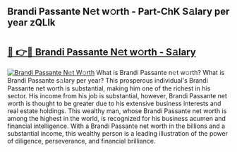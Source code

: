 ## Brandi Passante N𝚎t w𝚘rth - Part-ChK S𝚊lary per year zQLlk

# <h2><a href="http://gc47vbl.nevu.top/?p=Brandi+Passante">🔗 👉🔴 Brandi Passante N𝚎t w𝚘rth - S𝚊lary</a></h2>

[![Brandi Passante N𝚎t W𝚘rth](https://i.imgur.com/Oavwk0R.jpeg)](http://gc47vbl.nevu.top/?p=Brandi+Passante)
What is Brandi Passante n𝚎t w𝚘rth? What is Brandi Passante s𝚊lary per year?
This prosperous individual's Brandi Passante net worth is substantial, making him one of the richest in his sector. His income from his job is substantial, however, Brandi Passante net worth is thought to be greater due to his extensive business interests and real estate holdings. This wealthy man, whose Brandi Passante net worth is among the highest in the world, is recognized for his business acumen and financial intelligence. With a Brandi Passante net worth in the billions and a substantial income, this wealthy person is a leading illustration of the power of diligence, perseverance, and financial brilliance.
